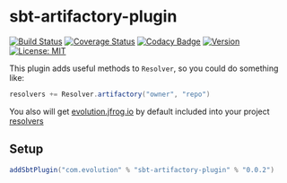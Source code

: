 # sbt-artifactory-plugin
[![Build Status](https://github.com/evolution-gaming/sbt-artifactory-plugin/workflows/CI/badge.svg)](https://github.com/evolution-gaming/sbt-artifactory-plugin/actions?query=workflow%3ACI)
[![Coverage Status](https://coveralls.io/repos/github/evolution-gaming/sbt-artifactory-plugin/badge.svg?branch=master)](https://coveralls.io/github/evolution-gaming/sbt-artifactory-plugin?branch=master)
[![Codacy Badge](https://app.codacy.com/project/badge/Grade/e52efb66ab584caf976b495ae0e135f5)](https://www.codacy.com/gh/evolution-gaming/sbt-artifactory-plugin/dashboard?utm_source=github.com&amp;utm_medium=referral&amp;utm_content=evolution-gaming/sbt-artifactory-plugin&amp;utm_campaign=Badge_Grade)
[![Version](https://maven-badges.herokuapp.com/maven-central/com.evolution/sbt-artifactory-plugin/badge.svg)](https://maven-badges.herokuapp.com/maven-central/com.evolution/sbt-artifactory-plugin)
[![License: MIT](https://img.shields.io/badge/License-MIT-yellowgreen.svg)](https://opensource.org/licenses/MIT)

This plugin adds useful methods to `Resolver`, so you could do something like:

```scala
resolvers += Resolver.artifactory("owner", "repo")
```

You also will get [evolution.jfrog.io](http://evolution.jfrog.io) by default included into your project [resolvers](src/main/scala/com/evolution/artifactory/ArtifactoryPlugin.scala#L30)

## Setup

```scala
addSbtPlugin("com.evolution" % "sbt-artifactory-plugin" % "0.0.2")
```